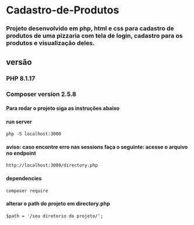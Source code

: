 # Cadastro-de-Produtos
### Projeto desenvolvido em php, html e css para cadastro de produtos de uma pizzaria com tela de login, cadastro para os produtos e visualização deles. 



## versão

### PHP 8.1.17 
### Composer version 2.5.8

#### Para rodar o projeto siga as instruções abaixo

#### run server

    php -S localhost:3000

#### aviso: caso encontre erro nas sessions faça o seguinte: acesse o arquivo no endpoint

    http://localhost:3000/directory.php

#### dependencies

    composer require

#### alterar o path do projeto em directory.php

    $path = '/seu diretorio do projeto/';
